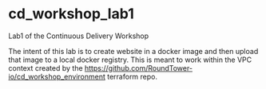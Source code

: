 # cd_workshop_lab1
Lab1 of the Continuous Delivery Workshop

The intent of this lab is to create website in a docker image and then upload that image to a local docker registry. This is meant to work within the VPC context created by the https://github.com/RoundTower-io/cd_workshop_environment terraform repo.